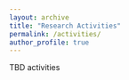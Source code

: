 ```yaml
---
layout: archive
title: "Research Activities"
permalink: /activities/
author_profile: true
---
```


TBD activities

